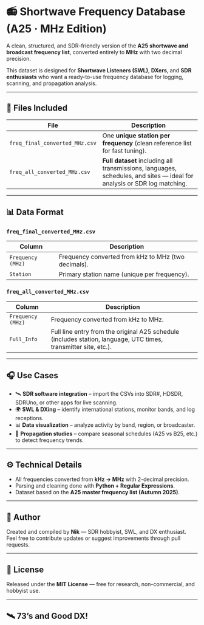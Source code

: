 # 📻 Shortwave Frequency Database (A25 · MHz Edition)

A clean, structured, and SDR-friendly version of the **A25 shortwave and broadcast frequency list**, converted entirely to **MHz** with two decimal precision.

This dataset is designed for **Shortwave Listeners (SWL)**, **DXers**, and **SDR enthusiasts** who want a ready-to-use frequency database for logging, scanning, and propagation analysis.

---

## 📁 Files Included

| File | Description |
|------|--------------|
| `freq_final_converted_MHz.csv` | One **unique station per frequency** (clean reference list for fast tuning). |
| `freq_all_converted_MHz.csv` | **Full dataset** including all transmissions, languages, schedules, and sites — ideal for analysis or SDR log matching. |

---

## 📊 Data Format

### `freq_final_converted_MHz.csv`
| Column | Description |
|--------|--------------|
| `Frequency (MHz)` | Frequency converted from kHz to MHz (two decimals). |
| `Station` | Primary station name (unique per frequency). |

### `freq_all_converted_MHz.csv`
| Column | Description |
|--------|--------------|
| `Frequency (MHz)` | Frequency converted from kHz to MHz. |
| `Full_Info` | Full line entry from the original A25 schedule (includes station, language, UTC times, transmitter site, etc.). |

---

## 🎧 Use Cases

- 🛰️ **SDR software integration** – import the CSVs into SDR#, HDSDR, SDRUno, or other apps for live scanning.  
- 🌍 **SWL & DXing** – identify international stations, monitor bands, and log receptions.  
- 📊 **Data visualization** – analyze activity by band, region, or broadcaster.  
- 📡 **Propagation studies** – compare seasonal schedules (A25 vs B25, etc.) to detect frequency trends.  

---

## ⚙️ Technical Details

- All frequencies converted from **kHz → MHz** with 2-decimal precision.  
- Parsing and cleaning done with **Python + Regular Expressions**.  
- Dataset based on the **A25 master frequency list (Autumn 2025)**.  

---

## 🧠 Author

Created and compiled by **Nik** — SDR hobbyist, SWL, and DX enthusiast.  
Feel free to contribute updates or suggest improvements through pull requests.

---

## 📜 License

Released under the **MIT License** — free for research, non-commercial, and hobbyist use.

---

## 🛰️ 73’s and Good DX!
